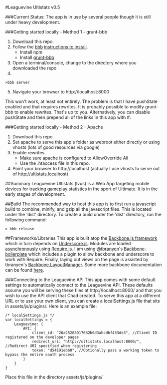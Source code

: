 #Leaguevine Ultistats
v0.5

###Current Status:
The app is in use by several people though it is still under heavy development.


###Getting started locally - Method 1 - grunt-bbb
1.  Download this repo.
2.  Follow the [bbb](https://github.com/tbranyen/backbone-boilerplate) [instructions to install](https://github.com/tbranyen/backbone-boilerplate/wiki/Installation).
    * Install npm
    * Install [grunt-bbb](https://github.com/backbone-boilerplate/grunt-bbb)
3.  Open a terminal/console, change to the directory where you downloaded the repo
4.  
```
>bbb server
```
5.  Navigate your browser to http://localhost:8000

This won't work, at least not entirely. The problem is that I have pushState enabled and that requires rewrites.
It is probably possible to modify grunt-bbb to enable rewrites. That's up to you.
Alternatively, you can disable pushState and then prepend all of the links in this app with #.

###Getting started locally - Method 2 - Apache
1.  Download this repo.
2.  Set apache to serve this app's folder as webroot either directly or using vhosts (lots of good resources via google)
3.  Enable rewrites.
    * Make sure apache is configured to AllowOverride All
    * Use the .htaccess file in this repo.
4.  Point your browser to http://localhost (actually I use vhosts to serve out of http://ultistats.localhost)

##Summary
Leaguevine Ultistats (lvus) is a Web App targeting mobile devices for tracking gameplay statistics in the sport of Ultimate.
It is in the early stages of development.

##Build
The recommended way to host this app is to first run a javascript build to combine, minify, and gzip all the javascript files. This is located under the 'dist' directory. To create a build under the 'dist' directory, run the following command:
```
> bbb release
```

##Frameworks/Libraries
This app is built atop the [Backbone.js framework](http://documentcloud.github.com/backbone/) which in turn depends on [Underscore.js](http://documentcloud.github.com/underscore/).
Modules are loaded [asynchronously](http://requirejs.org/docs/whyamd.html) using [Require.js](http://requirejs.org/docs/api.html).
I am using [@tbranyen](http://twitter.com/tbranyen)'s [Backbone-boilerplate](https://github.com/tbranyen/backbone-boilerplate) which includes a plugin to allow backbone and underscore to work with Require.
Finally, laying out views on the page is assisted by tbranyen's [Backbone.LayoutManager](https://github.com/tbranyen/backbone.layoutmanager).
Some more backbone documentation can be found [here](https://github.com/addyosmani/backbone-fundamentals/).

###Connecting to the Leaguevine API
This app comes with some default settings to automatically connect to the Leaguevine API. These defaults assume you will be serving these files at http://localhost:8000/ and that you wish to use the API client that Chad created. To serve this app at a different URL or to use your own client, you can create a localSettings.js file that sits in assets/js/plugins/. Here is an example file:

    /* localSettings.js */
    var localSettings = {
        Leaguevine: {
            API: {
                client_id: "26a25288917682b6d3abcdbf433de3", //Client ID registered on the developer pages
                redirect_uri: "http://ultistats.localhost:8000/", //Redirect URI specified when registering
                token: "d54191ebb0", //Optionally pass a working token to bypass the entire oauth process
            }
        }
    }

Place this file in the directory assets/js/plugins/
